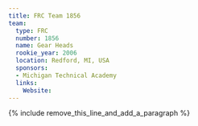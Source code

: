 ```yaml
---
title: FRC Team 1856
team:
  type: FRC
  number: 1856
  name: Gear Heads
  rookie_year: 2006
  location: Redford, MI, USA
  sponsors:
  - Michigan Technical Academy
  links:
    Website:
---
```


{% include remove_this_line_and_add_a_paragraph %}
